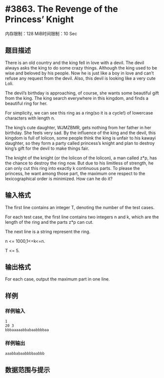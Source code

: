 # #3863. The Revenge of the Princess’ Knight 

内存限制：128 MiB时间限制：10 Sec

## 题目描述

There is an old country and the king fell in love with a devil. The devil always asks the king to do some crazy things. Although the king used to be wise and beloved by his people. Now he is just like a boy in love and can&rsquo;t refuse any request from the devil. Also, this devil is looking like a very cute Loli.

The devil&rsquo;s birthday is approaching, of course, she wants some beautiful gift from the king. The king search everywhere in this kingdom, and finds a beautiful ring for her.

For simplicity, we can see this ring as a ring(so it is a cycle!) of lowercase characters with length n.

The king&rsquo;s cute daughter, WJMZBMR, gets nothing from her father in her birthday. She feels very sad. By the influence of the king and the devil, this kingdom is full of lolicon, some people think the king is unfair to his kawayi daughter, so they form a party called princess&rsquo;s knight and plan to destroy king&rsquo;s gift for the devil to make things fair.

The knight of the knight (or the lolicon of the lolicon), a man called z*p, has the chance to destroy the ring now. But due to his limitless of strength, he can only cut this ring into exactly k continuous parts. To please the princess, he want among those part, the maximum one respect to the lexicographical order is minimized. How can he do it?

## 输入格式

The first line contains an integer T, denoting the number of the test cases.

For each test case, the first line contains two integers n and k, which are the length of the ring and the parts z*p can cut.

The next line is a string represent the ring.

n <= 1000,1<=k<=n.

T <= 5.

## 输出格式

For each case, output the maximum part in one line.

## 样例

### 样例输入

    
    1
    20 3
    bbbaaaaabbabaabbbbaa
    

### 样例输出

    
    aaabbabaabbbbaabbb
    
    

## 数据范围与提示
